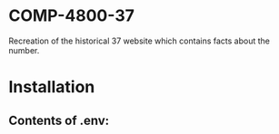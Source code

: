 # COMP-4800-37
Recreation of the historical 37 website which contains facts about the number.


# Installation

Contents of .env:
- 



